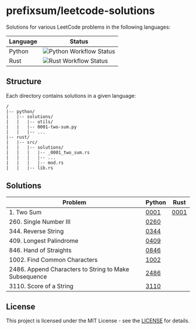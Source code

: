 # prefixsum/leetcode-solutions

Solutions for various LeetCode problems in the following languages:

| Language | Status                                                                                                                 |
| -------- | ---------------------------------------------------------------------------------------------------------------------- |
| Python   | ![Python Workflow Status](https://github.com/prefixsum/leetcode-solutions/actions/workflows/test-python.yml/badge.svg) |
| Rust     | ![Rust Workflow Status](https://github.com/prefixsum/leetcode-solutions/actions/workflows/test-rust.yml/badge.svg)     |

## Structure

Each directory contains solutions in a given language:

```
/
|-- python/
|   |-- solutions/
|   |   |-- utils/
|   |   |-- 0001-two-sum.py
|   |   |-- ...
|-- rust/
|   |-- src/
|   |   |-- solutions/
|   |   |   |-- _0001_two_sum.rs
|   |   |   |-- ...
|   |   |   |-- mod.rs
|   |   |-- lib.rs
```

## Solutions

| Problem                                               | Python                                                                           | Rust                                        |
| ----------------------------------------------------- | -------------------------------------------------------------------------------- | ------------------------------------------- |
| 1. Two Sum                                            | [0001](python/solutions/0001-two-sum.py)                                         | [0001](rust/src/solutions/_0001_two_sum.rs) |
| 260. Single Number III                                | [0260](python/solutions/0260-single-number-iii.py)                               |                                             |
| 344. Reverse String                                   | [0344](python/solutions/0344-reverse-string.py)                                  |                                             |
| 409. Longest Palindrome                               | [0409](python/solutions/0409-longest-palindrome.py)                              |                                             |
| 846. Hand of Straights                                | [0846](python/solutions/0846-hand-of-straights.py)                               |                                             |
| 1002. Find Common Characters                          | [1002](python/solutions/1002-find-common-characters.py)                          |                                             |
| 2486. Append Characters to String to Make Subsequence | [2486](python/solutions/2486-append-characters-to-string-to-make-subsequence.py) |                                             |
| 3110. Score of a String                               | [3110](python/solutions/3110-score-of-a-string.py)                               |                                             |

## License

This project is licensed under the MIT License - see the [LICENSE](LICENSE) for details.
